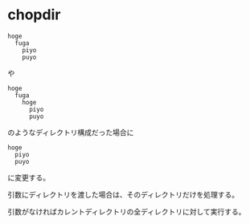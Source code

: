 # chopdir

```
hoge
  fuga
    piyo
    puyo
```

や

```
hoge
  fuga
    hoge
      piyo
      puyo
```

のようなディレクトリ構成だった場合に

```
hoge
  piyo
  puyo
```

に変更する。

引数にディレクトリを渡した場合は、そのディレクトリだけを処理する。

引数がなければカレントディレクトリの全ディレクトリに対して実行する。

